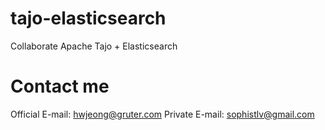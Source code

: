 # tajo-elasticsearch
Collaborate Apache Tajo + Elasticsearch 

# Contact me
Official E-mail: hwjeong@gruter.com
Private E-mail: sophistlv@gmail.com
